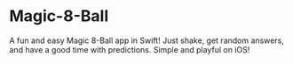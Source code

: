 # Magic-8-Ball
A fun and easy Magic 8-Ball app in Swift! Just shake, get random answers, and have a good time with predictions. Simple and playful on iOS!
